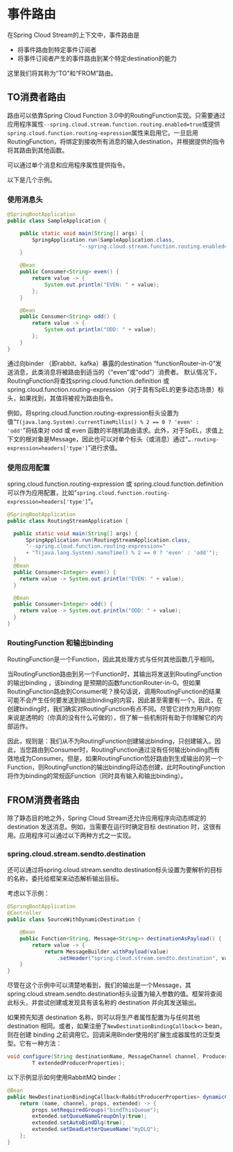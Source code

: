 # 事件路由



在Spring Cloud Stream的上下文中，事件路由是

* 将事件路由到特定事件订阅者
* 将事件订阅者产生的事件路由到某个特定destination的能力


这里我们将其称为“TO”和“FROM”路由。



## TO消费者路由



路由可以依靠Spring Cloud Function 3.0中的RoutingFunction实现。只需要通过应用程序属性`--spring.cloud.stream.function.routing.enabled=true`或提供`spring.cloud.function.routing-expression`属性来启用它。一旦启用RoutingFunction，将绑定到接收所有消息的输入destination，并根据提供的指令将其路由到其他函数。

可以通过单个消息和应用程序属性提供指令。


以下是几个示例。


### 使用消息头


```java
@SpringBootApplication
public class SampleApplication {

	public static void main(String[] args) {
		SpringApplication.run(SampleApplication.class,
                       "--spring.cloud.stream.function.routing.enabled=true");
	}

	@Bean
	public Consumer<String> even() {
		return value -> {
			System.out.println("EVEN: " + value);
		};
	}

	@Bean
	public Consumer<String> odd() {
		return value -> {
			System.out.println("ODD: " + value);
		};
    }
}
```



通过向binder （即rabbit、kafka）暴露的destination “functionRouter-in-0”发送消息，此类消息将被路由到适当的（“even”或“odd”）消费者。
默认情况下，RoutingFunction将查找spring.cloud.function.definition 或 spring.cloud.function.routing-expression（对于具有SpEL的更多动态场景）标头，如果找到，其值将被视为路由指令。

例如，将spring.cloud.function.routing-expression标头设置为值“`T(java.lang.System).currentTimeMillis() % 2 == 0 ? 'even' : 'odd'`”将结束对 odd 或 even 函数的半随机路由请求。此外，对于SpEL，求值上下文的根对象是Message，因此也可以对单个标头（或消息）通过“`…​.routing-expression=headers['type']`”进行求值。


### 使用应用配置



spring.cloud.function.routing-expression 或 spring.cloud.function.definition 可以作为应用配置，比如“`spring.cloud.function.routing-expression=headers['type']`”。


```java
@SpringBootApplication
public class RoutingStreamApplication {

  public static void main(String[] args) {
      SpringApplication.run(RoutingStreamApplication.class,
	  "--spring.cloud.function.routing-expression="
	  + "T(java.lang.System).nanoTime() % 2 == 0 ? 'even' : 'odd'");
  }
  @Bean
  public Consumer<Integer> even() {
    return value -> System.out.println("EVEN: " + value);
  }

  @Bean
  public Consumer<Integer> odd() {
    return value -> System.out.println("ODD: " + value);
  }
}
```

### RoutingFunction 和输出binding

RoutingFunction是一个Function，因此其处理方式与任何其他函数几乎相同。


当RoutingFunction路由到另一个Function时，其输出将发送到RoutingFunction的输出binding ，该binding 是预期的函数functionRouter-in-0。但如果RoutingFunction路由到Consumer呢？换句话说，调用RoutingFunction的结果可能不会产生任何要发送到输出binding的内容，因此甚至需要有一个。因此，在创建binding时，我们确实对RoutingFunction有点不同。尽管它对作为用户的你来说是透明的（你真的没有什么可做的），但了解一些机制将有助于你理解它的内部运作。

因此，规则是：我们从不为RoutingFunction创建输出binding，只创建输入。因此，当您路由到Consumer时，RoutingFunction通过没有任何输出binding而有效地成为Consumer。但是，如果RoutingFunction恰好路由到生成输出的另一个Function，则RoutingFunction的输出binding将动态创建，此时RoutingFunction将作为binding的常规函Function（同时具有输入和输出binding）。



## FROM消费者路由



除了静态目的地之外，Spring Cloud Stream还允许应用程序向动态绑定的 destination 发送消息。例如，当需要在运行时确定目标 destination 时，这很有用。应用程序可以通过以下两种方式之一实现。


### spring.cloud.stream.sendto.destination


还可以通过将spring.cloud.stream.sendto.destination标头设置为要解析的目标的名称，委托给框架来动态解析输出目标。

考虑以下示例：

```java
@SpringBootApplication
@Controller
public class SourceWithDynamicDestination {

    @Bean
	public Function<String, Message<String>> destinationAsPayload() {
		return value -> {
			return MessageBuilder.withPayload(value)
				.setHeader("spring.cloud.stream.sendto.destination", value).build();};
	}
}
```

尽管在这个示例中可以清楚地看到，我们的输出是一个Message，其spring.cloud.stream.sendto.destination标头设置为输入参数的值。框架将查阅此标头，并尝试创建或发现具有该名称的 destination 并向其发送输出。

如果预先知道 destination 名称，则可以将生产者属性配置为与任何其他destination 相同。或者，如果注册了`NewDestinationBindingCallback<>` bean，则在创建 binding 之前调用它。回调采用Binder使用的扩展生成器属性的泛型类型。它有一种方法：


```java
void configure(String destinationName, MessageChannel channel, ProducerProperties producerProperties,
        T extendedProducerProperties);
```

以下示例显示如何使用RabbitMQ binder：


```java
@Bean
public NewDestinationBindingCallback<RabbitProducerProperties> dynamicConfigurer() {
    return (name, channel, props, extended) -> {
        props.setRequiredGroups("bindThisQueue");
        extended.setQueueNameGroupOnly(true);
        extended.setAutoBindDlq(true);
        extended.setDeadLetterQueueName("myDLQ");
    };
}
```

